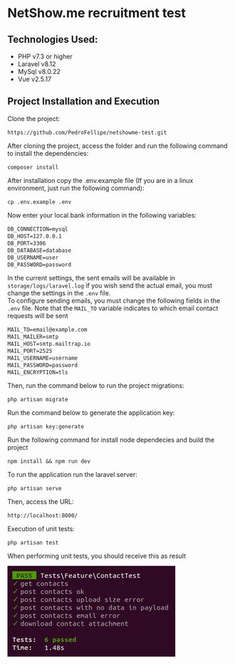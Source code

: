 NetShow.me recruitment test
=======================

Technologies Used:
-----------------------

 * PHP v7.3 or higher
 * Laravel v8.12
 * MySql v8.0.22
 * Vue v2.5.17

Project Installation and Execution
------------
Clone the project:

    https://github.com/PedroFellipe/netshowme-test.git

After cloning the project, access the folder and run the following command to install the dependencies:

    composer install
    
After installation copy the .env.example file (If you are in a linux environment, just run the following command):

    cp .env.example .env

Now enter your local bank information in the following variables:

    DB_CONNECTION=mysql
    DB_HOST=127.0.0.1
    DB_PORT=3306
    DB_DATABASE=database
    DB_USERNAME=user
    DB_PASSWORD=password

In the current settings, the sent emails will be available in `` storage/logs/laravel.log`` if you wish send the actual email, you must change the settings in the ```.env``` file.    
To configure sending emails, you must change the following fields in the ```.env``` file. Note that the ```MAIL_TO``` variable indicates to which email contact requests will be sent

    MAIL_TO=email@example.com
    MAIL_MAILER=smtp
    MAIL_HOST=smtp.mailtrap.io
    MAIL_PORT=2525
    MAIL_USERNAME=username
    MAIL_PASSWORD=password
    MAIL_ENCRYPTION=tls

Then, run the command below to run the project migrations:

    php artisan migrate
    
Run the command below to generate the application key:

    php artisan key:generate

Run the following command for install node dependecies and build the project

    npm install && npm run dev

To run the application run the laravel server:

    php artisan serve
    
Then, access the URL:

    http://localhost:8000/
      
Execution of unit tests:

    php artisan test

When performing unit tests, you should receive this as result
    
  ![Alt text](unit_tests.png?raw=true "Title")
